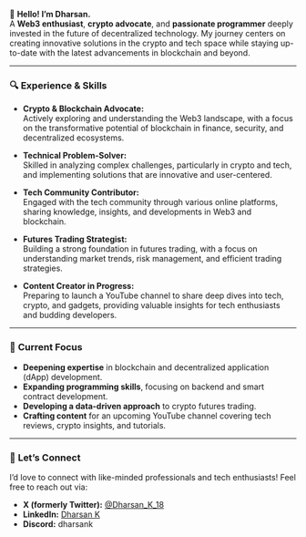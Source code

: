 💼 **Hello! I’m Dharsan.**  
A **Web3 enthusiast**, **crypto advocate**, and **passionate programmer** deeply invested in the future of decentralized technology. My journey centers on creating innovative solutions in the crypto and tech space while staying up-to-date with the latest advancements in blockchain and beyond.

---

### 🔍 **Experience & Skills**

- **Crypto & Blockchain Advocate:**  
  Actively exploring and understanding the Web3 landscape, with a focus on the transformative potential of blockchain in finance, security, and decentralized ecosystems.

- **Technical Problem-Solver:**  
  Skilled in analyzing complex challenges, particularly in crypto and tech, and implementing solutions that are innovative and user-centered.

- **Tech Community Contributor:**  
  Engaged with the tech community through various online platforms, sharing knowledge, insights, and developments in Web3 and blockchain.

- **Futures Trading Strategist:**  
  Building a strong foundation in futures trading, with a focus on understanding market trends, risk management, and efficient trading strategies.

- **Content Creator in Progress:**  
  Preparing to launch a YouTube channel to share deep dives into tech, crypto, and gadgets, providing valuable insights for tech enthusiasts and budding developers.

---

### 🚀 **Current Focus**

- **Deepening expertise** in blockchain and decentralized application (dApp) development.
- **Expanding programming skills**, focusing on backend and smart contract development.
- **Developing a data-driven approach** to crypto futures trading.
- **Crafting content** for an upcoming YouTube channel covering tech reviews, crypto insights, and tutorials.

---

### 📲 **Let’s Connect**

I’d love to connect with like-minded professionals and tech enthusiasts! Feel free to reach out via:

- **X (formerly Twitter):** [@Dharsan_K_18](https://twitter.com/Dharsan_K_18)
- **LinkedIn:** [Dharsan K](https://www.linkedin.com/in/dharsan-k-437516321/)
- **Discord:** dharsank


